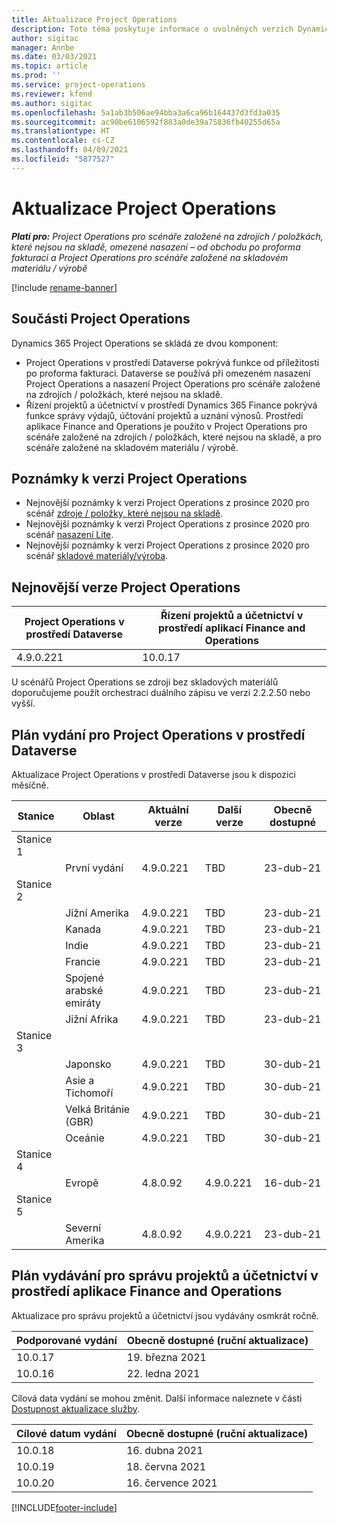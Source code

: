 ```yaml
---
title: Aktualizace Project Operations
description: Toto téma poskytuje informace o uvolněných verzích Dynamics 365 Project Operations.
author: sigitac
manager: Annbe
ms.date: 03/03/2021
ms.topic: article
ms.prod: ''
ms.service: project-operations
ms.reviewer: kfend
ms.author: sigitac
ms.openlocfilehash: 5a1ab3b506ae94bba3a6ca96b164437d3fd3a035
ms.sourcegitcommit: ac90be6106592f883a0de39a75836fb40255d65a
ms.translationtype: HT
ms.contentlocale: cs-CZ
ms.lasthandoff: 04/09/2021
ms.locfileid: "5877527"
---
```

# <a name="project-operations-updates"></a>Aktualizace Project Operations

_**Platí pro:** Project Operations pro scénáře založené na zdrojích / položkách, které nejsou na skladě, omezené nasazení – od obchodu po proforma fakturaci a Project Operations pro scénáře založené na skladovém materiálu / výrobě_

[!include [rename-banner](~/includes/cc-data-platform-banner.md)]

## <a name="project-operations-components"></a>Součásti Project Operations

Dynamics 365 Project Operations se skládá ze dvou komponent:

- Project Operations v prostředí Dataverse pokrývá funkce od příležitosti po proforma fakturaci. Dataverse se používá při omezeném nasazení Project Operations a nasazení Project Operations pro scénáře založené na zdrojích / položkách, které nejsou na skladě.
- Řízení projektů a účetnictví v prostředí Dynamics 365 Finance pokrývá funkce správy výdajů, účtování projektů a uznání výnosů. Prostředí aplikace Finance and Operations je použito v Project Operations pro scénáře založené na zdrojích / položkách, které nejsou na skladě, a pro scénáře založené na skladovém materiálu / výrobě.

## <a name="project-operations-release-notes"></a>Poznámky k verzi Project Operations
- Nejnovější poznámky k verzi Project Operations z prosince 2020 pro scénář [zdroje / položky, které nejsou na skladě](whats-new-apr-2021-resource-based.md).
- Nejnovější poznámky k verzi Project Operations z prosince 2020 pro scénář [nasazení Lite](../pro/whats-new/whats-new-apr-2021-lite.md).
- Nejnovější poznámky k verzi Project Operations z prosince 2020 pro scénář [skladové materiály/výroba](../prod-pma/whats-new/whats-new-mar-2021-stocked.md).

## <a name="project-operations-latest-version"></a>Nejnovější verze Project Operations

| Project Operations v prostředí Dataverse | Řízení projektů a účetnictví v prostředí aplikací Finance and Operations | 
| --- | --- |
| 4.9.0.221 | 10.0.17 |

U scénářů Project Operations se zdroji bez skladových materiálů doporučujeme použít orchestraci duálního zápisu ve verzi 2.2.2.50 nebo vyšší.

## <a name="release-schedule-for-project-operations-on-dataverse-environment"></a>Plán vydání pro Project Operations v prostředí Dataverse

Aktualizace Project Operations v prostředí Dataverse jsou k dispozici měsíčně. 

| Stanice   | Oblast        | Aktuální verze | Další verze | Obecně dostupné |
|-----------|---------------|-----------------|--------------|---------------------|
| Stanice 1 |   &nbsp;      |    &nbsp;       | &nbsp;       |      &nbsp;         |
|   &nbsp;  | První vydání |  4.9.0.221       | TBD     | 23-dub-21           |
| Stanice 2 |   &nbsp;      |    &nbsp;       | &nbsp;       |      &nbsp;         |
|   &nbsp;  | Jižní Amerika |  4.9.0.221       | TBD     | 23-dub-21           |
|    &nbsp; | Kanada        |  4.9.0.221       | TBD     | 23-dub-21           |
|   &nbsp;  | Indie         |  4.9.0.221       | TBD     | 23-dub-21           |
|   &nbsp;  | Francie         |  4.9.0.221       | TBD     | 23-dub-21           |
|   &nbsp;  | Spojené arabské emiráty         |  4.9.0.221       | TBD     | 23-dub-21           |
|   &nbsp;  | Jižní Afrika         |  4.9.0.221       | TBD     | 23-dub-21           |
| Stanice 3  |      &nbsp;   |     &nbsp;      |     &nbsp;   |      &nbsp;         |
|   &nbsp;  | Japonsko         |  4.9.0.221       | TBD     | 30-dub-21           |
|   &nbsp;  | Asie a Tichomoří  |  4.9.0.221       | TBD     | 30-dub-21           |
|   &nbsp;  | Velká Británie (GBR) |  4.9.0.221       | TBD     | 30-dub-21           |
|   &nbsp;  | Oceánie       |  4.9.0.221       | TBD     | 30-dub-21           |
| Stanice 4 |     &nbsp;    |     &nbsp;      |     &nbsp;   |      &nbsp;         |
|   &nbsp;  | Evropě        |  4.8.0.92       | 4.9.0.221     | 16-dub-21           |
| Stanice 5 |     &nbsp;    |     &nbsp;      |     &nbsp;   |      &nbsp;         |
|   &nbsp;  | Severní Amerika |  4.8.0.92       | 4.9.0.221     | 23-dub-21           |

## <a name="release-schedule-for-project-management-and-accounting-in-the-finance-and-operations-apps-environment"></a>Plán vydávání pro správu projektů a účetnictví v prostředí aplikace Finance and Operations

Aktualizace pro správu projektů a účetnictví jsou vydávány osmkrát ročně.

| Podporované vydání | Obecně dostupné (ruční aktualizace) |
| --- | --- |
| 10.0.17 | 19. března 2021 |
| 10.0.16 | 22. ledna 2021 |


Cílová data vydání se mohou změnit. Další informace naleznete v části [Dostupnost aktualizace služby](https://docs.microsoft.com/dynamics365/fin-ops-core/fin-ops/get-started/public-preview-releases?toc=/dynamics365/finance/toc.json).

| Cílové datum vydání | Obecně dostupné (ruční aktualizace) |
| --- | --- |
| 10.0.18 | 16. dubna 2021 |
| 10.0.19 | 18. června 2021 |
| 10.0.20 | 16. července 2021 |


[!INCLUDE[footer-include](../includes/footer-banner.md)]
